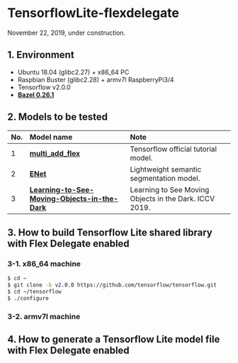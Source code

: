 # TensorflowLite-flexdelegate

November 22, 2019, under construction.  

## 1. Environment
- Ubuntu 18.04 (glibc2.27) + x86_64 PC 
- Raspbian Buster (glibc2.28) + armv7l RaspberryPi3/4
- Tensorflow v2.0.0
- **[Bazel 0.26.1](https://github.com/PINTO0309/Bazel_bin.git)**

## 2. Models to be tested
|No.|Model name|Note|
|:--|:--|:--|
|1|**[multi_add_flex](https://github.com/tensorflow/tensorflow/tree/master/tensorflow/lite/testdata)**|Tensorflow official tutorial model.|
|2|**[ENet](https://github.com/PINTO0309/TensorFlow-ENet.git)**|Lightweight semantic segmentation model.|
|3|**[Learning-to-See-Moving-Objects-in-the-Dark](https://github.com/MichaelHYJiang/Learning-to-See-Moving-Objects-in-the-Dark)**|Learning to See Moving Objects in the Dark. ICCV 2019.|

## 3. How to build Tensorflow Lite shared library with Flex Delegate enabled
### 3-1. x86_64 machine
```bash
$ cd ~
$ git clone -b v2.0.0 https://github.com/tensorflow/tensorflow.git
$ cd ~/tensorflow
$ ./configure
```
### 3-2. armv7l machine


## 4. How to generate a Tensorflow Lite model file with Flex Delegate enabled

